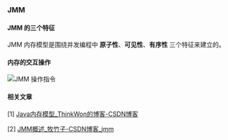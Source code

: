 ### JMM

#### JMM 的三个特征

JMM 内存模型是围绕并发编程中 **原子性**、**可见性**、**有序性** 三个特征来建立的。



#### 内存的交互操作

![JMM 操作指令](https://cdn.jsdelivr.net/gh/YangZhiqiang98/ImageBed/20220211205544.png)



#### 相关文章

[1] [Java内存模型_ThinkWon的博客-CSDN博客](https://blog.csdn.net/ThinkWon/article/details/102073578)

[2] [JMM概述_牧竹子-CSDN博客_jmm](https://blog.csdn.net/zjcjava/article/details/78406330)







